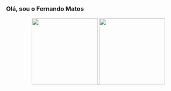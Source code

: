 ### Olá, sou o Fernando Matos

<div align="center">
  <a href="https://github.com/matosmp">
  <img height="180em" src="https://github-readme-stats.vercel.app/api?username=matosmp&show_icons=true&theme=dracula&include_all_commits=true&count_private=true"/>
  <img height="180em" src="https://github-readme-stats.vercel.app/api/top-langs/?username=matosmp&layout=compact&langs_count=7&theme=dracula"/>
</div>
